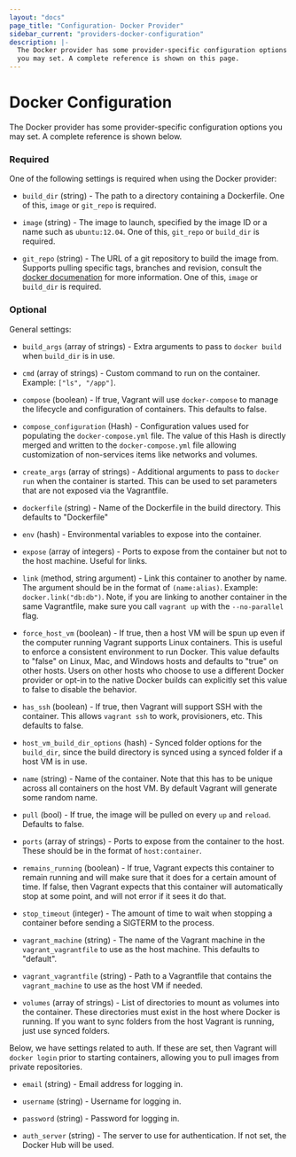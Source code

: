 ```yaml
---
layout: "docs"
page_title: "Configuration- Docker Provider"
sidebar_current: "providers-docker-configuration"
description: |-
  The Docker provider has some provider-specific configuration options
  you may set. A complete reference is shown on this page.
---
```


# Docker Configuration

The Docker provider has some provider-specific configuration options
you may set. A complete reference is shown below.

### Required

One of the following settings is required when using the Docker provider:

  * `build_dir` (string) - The path to a directory containing a Dockerfile.
    One of this, `image` or `git_repo` is required.

  * `image` (string) - The image to launch, specified by the image ID or a name
    such as `ubuntu:12.04`. One of this, `git_repo` or `build_dir` is required.

  * `git_repo` (string) - The URL of a git repository to build the image from.
    Supports pulling specific tags, branches and revision, consult the
    [docker documenation](https://docs.docker.com/engine/reference/commandline/build/#/git-repositories)
    for more information. One of this, `image` or `build_dir` is required.

### Optional

General settings:

  * `build_args` (array of strings) - Extra arguments to pass to
      `docker build` when `build_dir` is in use.

  * `cmd` (array of strings) - Custom command to run on the container.
    Example: `["ls", "/app"]`.

  * `compose` (boolean) - If true, Vagrant will use `docker-compose` to
    manage the lifecycle and configuration of containers. This defaults
    to false.

  * `compose_configuration` (Hash) - Configuration values used for populating
    the `docker-compose.yml` file. The value of this Hash is directly merged
    and written to the `docker-compose.yml` file allowing customization of
    non-services items like networks and volumes.

  * `create_args` (array of strings) - Additional arguments to pass to
    `docker run` when the container is started. This can be used to set
    parameters that are not exposed via the Vagrantfile.

  * `dockerfile` (string) - Name of the Dockerfile in the build directory.
    This defaults to "Dockerfile"

  * `env` (hash) - Environmental variables to expose into the container.

  * `expose` (array of integers) - Ports to expose from the container
    but not to the host machine. Useful for links.

  * `link` (method, string argument) - Link this container to another
    by name. The argument should be in the format of `(name:alias)`.
    Example: `docker.link("db:db")`. Note, if you are linking to
    another container in the same Vagrantfile, make sure you call
    `vagrant up` with the `--no-parallel` flag.

  * `force_host_vm` (boolean) - If true, then a host VM will be spun up
    even if the computer running Vagrant supports Linux containers. This
    is useful to enforce a consistent environment to run Docker. This value
    defaults to "false" on Linux, Mac, and Windows hosts and defaults to "true"
    on other hosts. Users on other hosts who choose to use a different Docker
    provider or opt-in to the native Docker builds can explicitly set this
    value to false to disable the behavior.

  * `has_ssh` (boolean) - If true, then Vagrant will support SSH with
    the container. This allows `vagrant ssh` to work, provisioners, etc.
    This defaults to false.

  * `host_vm_build_dir_options` (hash) - Synced folder options for the
    `build_dir`, since the build directory is synced using a synced folder
    if a host VM is in use.

  * `name` (string) - Name of the container. Note that this has to be unique
    across all containers on the host VM. By default Vagrant will generate
    some random name.

  * `pull` (bool) - If true, the image will be pulled on every `up` and
    `reload`. Defaults to false.

  * `ports` (array of strings) - Ports to expose from the container to the
    host. These should be in the format of `host:container`.

  * `remains_running` (boolean) - If true, Vagrant expects this container
    to remain running and will make sure that it does for a certain amount
    of time. If false, then Vagrant expects that this container will
    automatically stop at some point, and will not error if it sees it do that.

  * `stop_timeout` (integer) - The amount of time to wait when stopping
    a container before sending a SIGTERM to the process.

  * `vagrant_machine` (string) - The name of the Vagrant machine in the
    `vagrant_vagrantfile` to use as the host machine. This defaults to
    "default".

  * `vagrant_vagrantfile` (string) - Path to a Vagrantfile that contains
    the `vagrant_machine` to use as the host VM if needed.

  * `volumes` (array of strings) - List of directories to mount as
    volumes into the container. These directories must exist in the
    host where Docker is running. If you want to sync folders from the
    host Vagrant is running, just use synced folders.

Below, we have settings related to auth. If these are set, then Vagrant
will `docker login` prior to starting containers, allowing you to pull
images from private repositories.

  * `email` (string) - Email address for logging in.

  * `username` (string) - Username for logging in.

  * `password` (string) - Password for logging in.

  * `auth_server` (string) - The server to use for authentication. If not
      set, the Docker Hub will be used.
